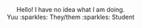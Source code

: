 <div align="center">
Hello! I have no idea what I am doing.
<br>
Yuu :sparkles: They/them :sparkles: Student
</div>

<!---
Daeyangae/Daeyangae is a ✨ special ✨ repository because its `README.md` (this file) appears on your GitHub profile.
You can click the Preview link to take a look at your changes.
--->
